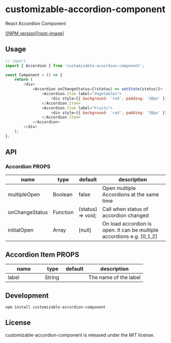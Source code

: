 # customizable-accordion-component

React Accordion Component

[![NPM version][npm-image]][npm-url]

[npm-url]: https://www.npmjs.com/package/customizable-accordion-component

<!-- ## Screenshot

![](https://t.alipayobjects.com/images/rmsweb/T1bWpgXgBaXXXXXXXX.png) -->

<!-- ## Example

online example: http://react-component.github.io/dropdown/examples/ -->

## Usage

```js
// import
import { Accordion } from 'customizable-accordion-component';

const Component = () => {
    return (
        <div>
            <Accordion onChangeStatus={(status) => setState(status)}>
                <Accordion.Item label="Vegetables">
                    <div style={{ background: 'red', padding: '20px' }}>Vegetables</div>
                </Accordion.Item>
                <Accordion.Item label="Fruits">
                    <div style={{ background: 'red', padding: '20px' }}>Fruits</div>
                </Accordion.Item>
            </Accordion>
        </div>
    );
};
```

## API

### Accordion PROPS

<table class="table table-bordered table-striped">
    <thead>
    <tr>
        <th style="width: 100px;">name</th>
        <th style="width: 50px;">type</th>
        <th style="width: 50px;">default</th>
        <th>description</th>
    </tr>
    </thead>
    <tbody>
        <tr>
          <td>multipleOpen</td>
          <td>Boolean</td>
          <td>false</td>
          <td>Open multiple Accordions at the same time</td>
        </tr>
        <tr>
          <td>onChangeStatus</td>
          <td>Function</td>
          <td>(status) => void;</td>
          <td>Call when status of accordion changed</td>
        </tr>
        <tr>
          <td>initialOpen</td>
          <td>Array</td>
          <td>[null]</td>
          <td>On load accordion is open. It can be multiple accordions e.g. [0,1,2]</td>
        </tr>
    </tbody>
</table>

## Accordion Item PROPS

<table class="table table-bordered table-striped">
    <thead>
    <tr>
        <th style="width: 100px;">name</th>
        <th style="width: 50px;">type</th>
        <th style="width: 50px;">default</th>
        <th>description</th>
    </tr>
    </thead>
    <tbody>
        <tr>
          <td>label</td>
          <td>String</td>
          <td></td>
          <td>The name of the label</td>
        </tr>
    </tbody>
</table>

## Development

```
npm install customizable-accordion-component
```

## License

customizable-accordion-component is released under the MIT license.
